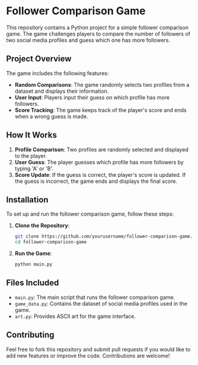 # Follower Comparison Game

This repository contains a Python project for a simple follower comparison game. The game challenges players to compare the number of followers of two social media profiles and guess which one has more followers.

## Project Overview

The game includes the following features:

- **Random Comparisons**: The game randomly selects two profiles from a dataset and displays their information.
- **User Input**: Players input their guess on which profile has more followers.
- **Score Tracking**: The game keeps track of the player's score and ends when a wrong guess is made.

## How It Works

1. **Profile Comparison**: Two profiles are randomly selected and displayed to the player.
2. **User Guess**: The player guesses which profile has more followers by typing 'A' or 'B'.
3. **Score Update**: If the guess is correct, the player's score is updated. If the guess is incorrect, the game ends and displays the final score.

## Installation

To set up and run the follower comparison game, follow these steps:

1. **Clone the Repository**:
   ```bash
   git clone https://github.com/yourusername/follower-comparison-game.git
   cd follower-comparison-game
   ```
2. **Run the Game**:
   ```bash
   python main.py
   ```
## Files Included

- `main.py`: The main script that runs the follower comparison game.
- `game_data.py`: Contains the dataset of social media profiles used in the game.
- `art.py`: Provides ASCII art for the game interface.

## Contributing

Feel free to fork this repository and submit pull requests if you would like to add new features or improve the code. Contributions are welcome!


